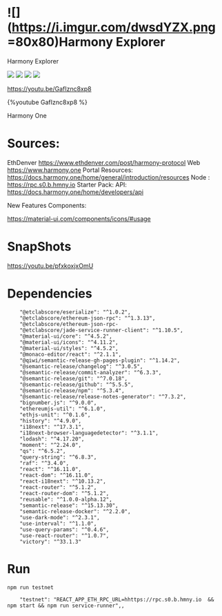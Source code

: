 # ![](https://i.imgur.com/dwsdYZX.png =80x80)Harmony Explorer


Harmony Explorer 



![](https://i.imgur.com/wrpvxPq.png)
![](https://i.imgur.com/BSn8vT7.png)
![](https://i.imgur.com/na7n9Nl.png)
![](https://i.imgur.com/mfbJDS5.png)

https://youtu.be/GafIznc8xp8

{%youtube GafIznc8xp8 %}


Harmony One 



# Sources: 
EthDenver https://www.ethdenver.com/post/harmony-protocol
Web https://www.harmony.one
Portal Resources: https://docs.harmony.one/home/general/introduction/resources
Node : https://rpc.s0.b.hmny.io 
Starter Pack: 
API: https://docs.harmony.one/home/developers/api

New Features Components:

https://material-ui.com/components/icons/#usage


# SnapShots



https://youtu.be/pfxkoxjxOmU

# Dependencies    
```json=
    "@etclabscore/eserialize": "^1.0.2",
    "@etclabscore/ethereum-json-rpc": "^1.3.13",
    "@etclabscore/ethereum-json-rpc-
    "@etclabscore/jade-service-runner-client": "^1.10.5",
    "@material-ui/core": "^4.5.2",
    "@material-ui/icons": "^4.11.2",
    "@material-ui/styles": "^4.5.2",
    "@monaco-editor/react": "^2.1.1",
    "@qiwi/semantic-release-gh-pages-plugin": "^1.14.2",
    "@semantic-release/changelog": "^3.0.5",
    "@semantic-release/commit-analyzer": "^6.3.3",
    "@semantic-release/git": "^7.0.18",
    "@semantic-release/github": "^5.5.5",
    "@semantic-release/npm": "^5.3.4",
    "@semantic-release/release-notes-generator": "^7.3.2",
    "bignumber.js": "^9.0.0",
    "ethereumjs-util": "^6.1.0",
    "ethjs-unit": "^0.1.6",
    "history": "^4.9.0",
    "i18next": "^17.3.1",
    "i18next-browser-languagedetector": "^3.1.1",
    "lodash": "^4.17.20",
    "moment": "^2.24.0",
    "qs": "^6.5.2",
    "query-string": "^6.8.3",
    "raf": "^3.4.0",
    "react": "^16.11.0",
    "react-dom": "^16.11.0",
    "react-i18next": "^10.13.2",
    "react-router": "^5.1.2",
    "react-router-dom": "^5.1.2",
    "reusable": "^1.0.0-alpha.12",
    "semantic-release": "^15.13.30",
    "semantic-release-docker": "^2.2.0",
    "use-dark-mode": "^2.3.1",
    "use-interval": "^1.1.0",
    "use-query-params": "^0.4.6",
    "use-react-router": "^1.0.7",
    "victory": "^33.1.3"

```


# Run 

`npm run testnet`

```json=
    "testnet": "REACT_APP_ETH_RPC_URL=hhttps://rpc.s0.b.hmny.io  && npm start && npm run service-runner",,
  
```




   